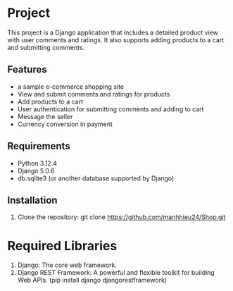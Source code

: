 # Project

This project is a Django application that includes a detailed product view with user comments and ratings. It also supports adding products to a cart and submitting comments.

## Features
- a sample e-commerce shopping site
- View and submit comments and ratings for products
- Add products to a cart
- User authentication for submitting comments and adding to cart
- Message the seller
- Currency conversion in payment

## Requirements

- Python 3.12.4
- Django 5.0.6
- db.sqlite3 (or another database supported by Django)

## Installation

1. Clone the repository:
git clone https://github.com/manhhieu24/Shop.git



# Required Libraries
1. Django: The core web framework.
2. Django REST Framework: A powerful and flexible toolkit for building Web APIs. (pip install django djangorestframework)

